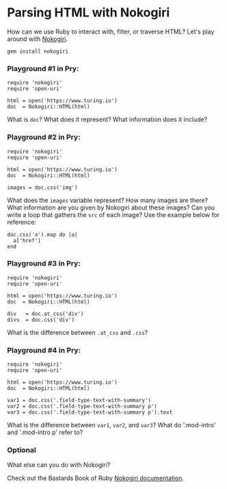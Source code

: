 # Parsing HTML with Nokogiri

How can we use Ruby to interact with, filter, or traverse HTML? Let's play around with [Nokogiri](http://nokogiri.org). 

`gem install nokogiri`

### Playground #1 in Pry:

```
require 'nokogiri'
require 'open-uri'

html = open('https://www.turing.io')
doc  = Nokogiri::HTML(html)
```

What is `doc`? What does it represent? What information does it include?

### Playground #2 in Pry:

```
require 'nokogiri'
require 'open-uri'

html = open('https://www.turing.io')
doc  = Nokogiri::HTML(html)

images = doc.css('img')
```

What does the `images` variable represent? How many images are there? What information are you given by Nokogiri about these images? Can you write a loop that gathers the `src` of each image? Use the example below for reference:

```
doc.css('a').map do |a|
  a['href']
end
```

### Playground #3 in Pry:

```
require 'nokogiri'
require 'open-uri'

html = open('https://www.turing.io')
doc  = Nokogiri::HTML(html)

div   = doc.at_css('div')
divs  = doc.css('div')
```

What is the difference between `.at_css` and `.css`? 

### Playground #4 in Pry:

```
require 'nokogiri'
require 'open-uri'

html = open('https://www.turing.io')
doc  = Nokogiri::HTML(html)

var1 = doc.css('.field-type-text-with-summary')
var2 = doc.css('.field-type-text-with-summary p')
var3 = doc.css('.field-type-text-with-summary p').text
```

What is the difference between `var1`, `var2`, and `var3`? What do '.mod-intro' and 
'.mod-intro p' refer to? 

### Optional

What else can you do with Nokogiri? 

Check out the Bastards Book of Ruby [Nokogiri documentation](http://ruby.bastardsbook.com/chapters/html-parsing/).
